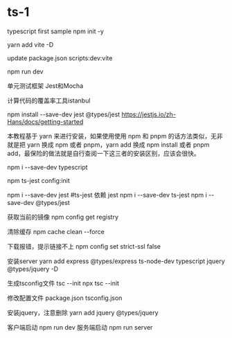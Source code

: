 # ts-1
typescript first sample
npm init -y

yarn add vite -D

update package.json
scripts:dev:vite

npm run dev


单元测试框架
Jest和Mocha

计算代码的覆盖率工具istanbul



npm install --save-dev jest @types/jest
https://jestjs.io/zh-Hans/docs/getting-started

本教程基于 yarn 来进行安装，如果使用使用 npm 和 pnpm 的话方法类似，无非就是把 yarn 换成 npm 或者 pnpm，yarn add 换成 npm install 或者 pnpm add，最保险的做法就是自行查阅一下这三者的安装区别，应该会很快。

npm i --save-dev typescript


npm ts-jest config:init


npm i --save-dev jest  #ts-jest 依赖 jest
npm i --save-dev ts-jest
npm i --save-dev @types/jest



获取当前的镜像
npm config get registry

清除缓存
npm cache clean --force




下载报错，提示链接不上
npm config set strict-ssl false

安装server
yarn add express @types/express ts-node-dev typescript jquery @types/jquery -D

生成tsconfig文件
tsc --init
npx tsc --init

修改配置文件
package.json
tsconfig.json



安装jquery，注意删除
yarn add  jquery @types/jquery


客户端启动
npm run dev
服务端启动
npm run server
